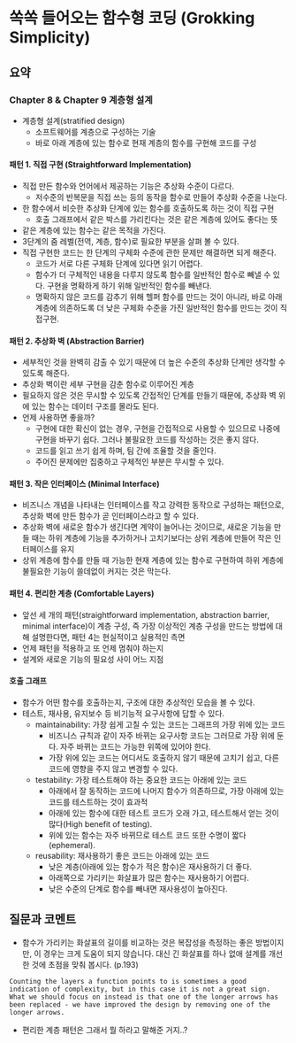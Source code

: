 # 쏙쏙 들어오는 함수형 코딩 (Grokking Simplicity)

## 요약

### Chapter 8 & Chapter 9 계층형 설계
- 계층형 설계(stratified design)
  - 소프트웨어를 계층으로 구성하는 기술
  - 바로 아래 계층에 있는 함수로 현재 계층의 함수를 구현해 코드를 구성

#### 패턴 1. 직접 구현 (Straightforward Implementation)
- 직접 만든 함수와 언어에서 제공하는 기능은 추상화 수준이 다르다.
  - 저수준의 반복문을 직접 쓰는 등의 동작을 함수로 만들어 추상화 수준을 나눈다.
- 한 함수에서 비슷한 추상화 단계에 있는 함수를 호출하도록 하는 것이 직접 구현
  - 호출 그래프에서 같은 박스를 가리킨다는 것은 같은 계층에 있어도 좋다는 뜻
- 같은 계층에 있는 함수는 같은 목적을 가진다.
- 3단계의 줌 레벨(전역, 계층, 함수)로 필요한 부분을 살펴 볼 수 있다.
- 직접 구현한 코드는 한 단계의 구체화 수준에 관한 문제만 해결하면 되게 해준다. 
  - 코드가 서로 다른 구체화 단계에 있다면 읽기 어렵다.
  - 함수가 더 구체적인 내용을 다루지 않도록 함수를 일반적인 함수로 빼낼 수 있다. 구현을 명확하게 하기 위해 일반적인 함수를 빼낸다.
  - 명확하지 않은 코드를 감추기 위해 헬퍼 함수를 만드는 것이 아니라, 바로 아래 계층에 의존하도록 더 낮은 구체화 수준을 가진 일반적인 함수를 만드는 것이 직접구현.


#### 패턴 2. 추상화 벽 (Abstraction Barrier)
- 세부적인 것을 완벽히 감출 수 있기 때문에 더 높은 수준의 추상화 단계만 생각할 수 있도록 해준다.
- 추상화 벽이란 세부 구현을 감춘 함수로 이루어진 계층
- 필요하지 않은 것은 무시할 수 있도록 간접적인 단계를 만들기 때문에, 추상화 벽 위에 있는 함수는 데이터 구조를 몰라도 된다.
- 언제 사용하면 좋을까? 
  - 구현에 대한 확신이 없는 경우, 구현을 간접적으로 사용할 수 있으므로 나중에 구현을 바꾸기 쉽다. 그러나 불필요한 코드를 작성하는 것은 좋지 않다.
  - 코드를 읽고 쓰기 쉽게 하며, 팀 간에 조율할 것을 줄인다. 
  - 주어진 문제에만 집중하고 구체적인 부분은 무시할 수 있다.

#### 패턴 3. 작은 인터페이스 (Minimal Interface)
- 비즈니스 개념을 나타내는 인터페이스를 작고 강력한 동작으로 구성하는 패턴으로, 추상화 벽에 만든 함수가 곧 인터페이스라고 할 수 있다.
- 추상화 벽에 새로운 함수가 생긴다면 계약이 늘어나는 것이므로, 새로운 기능을 만들 때는 하위 계층에 기능을 추가하거나 고치기보다는 상위 계층에 만들어 작은 인터페이스를 유지
- 상위 계층에 함수를 만들 때 가능한 현재 계층에 있는 함수로 구현하여 하위 계층에 불필요한 기능이 쓸데없이 커지는 것은 막는다.

#### 패턴 4. 편리한 계층 (Comfortable Layers)
- 앞선 세 개의 패턴(straightforward implementation, abstraction barrier, minimal interface)이 계층 구성, 즉 가장 이상적인 계층 구성을 만드는 방법에 대해 설명한다면, 패턴 4는 현실적이고 실용적인 측면
- 언제 패턴을 적용하고 또 언제 멈춰야 하는지
- 설계와 새로운 기능의 필요성 사이 어느 지점

#### 호출 그래프
- 함수가 어떤 함수를 호출하는지, 구조에 대한 추상적인 모습을 볼 수 있다.
- 테스트, 재사용, 유지보수 등 비기능적 요구사항에 답할 수 있다.
  - maintainability: 가장 쉽게 고칠 수 있는 코드는 그래프의 가장 위에 있는 코드
    - 비즈니스 규칙과 같이 자주 바뀌는 요구사항 코드는 그러므로 가장 위에 둔다. 자주 바뀌는 코드는 가능한 위쪽에 있어야 한다.
    - 가장 위에 있는 코드는 어디서도 호출하지 않기 때문에 고치기 쉽고, 다른 코드에 영향을 주지 않고 변경할 수 있다.
  - testability: 가장 테스트해야 하는 중요한 코드는 아래에 있는 코드
    - 아래에서 잘 동작하는 코드에 나머지 함수가 의존하므로, 가장 아래에 있는 코드를 테스트하는 것이 효과적
    - 아래에 있는 함수에 대한 테스트 코드가 오래 가고, 테스트해서 얻는 것이 많다(High benefit of testing).
    - 위에 있는 함수는 자주 바뀌므로 테스트 코드 또한 수명이 짧다(ephemeral).
  - reusability: 재사용하기 좋은 코드는 아래에 있는 코드
    - 낮은 계층(아래에 있는 함수가 적은 함수)은 재사용하기 더 좋다.
    - 아래쪽으로 가리키는 화살표가 많은 함수는 재사용하기 어렵다.
    - 낮은 수준의 단계로 함수를 빼내면 재사용성이 높아진다.

## 질문과 코멘트
- 함수가 가리키는 화살표의 길이를 비교하는 것은 복잡성을 측정하는 좋은 방법이지만, 이 경우는 크게 도움이 되지 않습니다. 대신 긴 화살표를 하나 없애 설계를 개선한 것에 초점을 맞춰 봅시다. (p.193) 
```
Counting the layers a function points to is sometimes a good indication of complexity, but in this case it is not a great sign. What we should focus on instead is that one of the longer arrows has been replaced - we have improved the design by removing one of the longer arrows.
```
- 편리한 계층 패턴은 그래서 뭘 하라고 말해준 거지..?